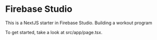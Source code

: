 # Firebase Studio

This is a NextJS starter in Firebase Studio. Building a workout program

To get started, take a look at src/app/page.tsx.
